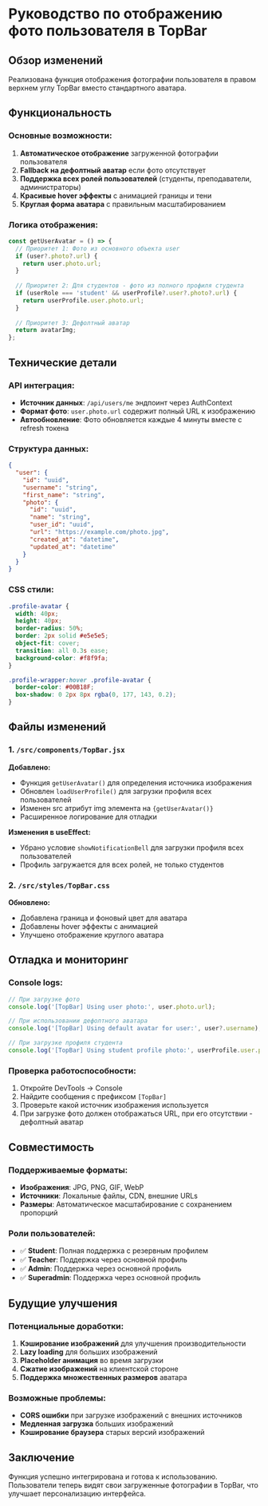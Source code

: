 # Руководство по отображению фото пользователя в TopBar

## Обзор изменений

Реализована функция отображения фотографии пользователя в правом верхнем углу TopBar вместо стандартного аватара.

## Функциональность

### Основные возможности:
1. **Автоматическое отображение** загруженной фотографии пользователя
2. **Fallback на дефолтный аватар** если фото отсутствует
3. **Поддержка всех ролей пользователей** (студенты, преподаватели, администраторы)
4. **Красивые hover эффекты** с анимацией границы и тени
5. **Круглая форма аватара** с правильным масштабированием

### Логика отображения:
```javascript
const getUserAvatar = () => {
  // Приоритет 1: Фото из основного объекта user
  if (user?.photo?.url) {
    return user.photo.url;
  }
  
  // Приоритет 2: Для студентов - фото из полного профиля студента
  if (userRole === 'student' && userProfile?.user?.photo?.url) {
    return userProfile.user.photo.url;
  }
  
  // Приоритет 3: Дефолтный аватар
  return avatarImg;
};
```

## Технические детали

### API интеграция:
- **Источник данных**: `/api/users/me` эндпоинт через AuthContext
- **Формат фото**: `user.photo.url` содержит полный URL к изображению
- **Автообновление**: Фото обновляется каждые 4 минуты вместе с refresh токена

### Структура данных:
```json
{
  "user": {
    "id": "uuid",
    "username": "string",
    "first_name": "string",
    "photo": {
      "id": "uuid",
      "name": "string", 
      "user_id": "uuid",
      "url": "https://example.com/photo.jpg",
      "created_at": "datetime",
      "updated_at": "datetime"
    }
  }
}
```

### CSS стили:
```css
.profile-avatar {
  width: 40px;
  height: 40px;
  border-radius: 50%;
  border: 2px solid #e5e5e5;
  object-fit: cover;
  transition: all 0.3s ease;
  background-color: #f8f9fa;
}

.profile-wrapper:hover .profile-avatar {
  border-color: #00B18F;
  box-shadow: 0 2px 8px rgba(0, 177, 143, 0.2);
}
```

## Файлы изменений

### 1. `/src/components/TopBar.jsx`
**Добавлено:**
- Функция `getUserAvatar()` для определения источника изображения
- Обновлен `loadUserProfile()` для загрузки профиля всех пользователей
- Изменен src атрибут img элемента на `{getUserAvatar()}`
- Расширенное логирование для отладки

**Изменения в useEffect:**
- Убрано условие `showNotificationBell` для загрузки профиля всех пользователей
- Профиль загружается для всех ролей, не только студентов

### 2. `/src/styles/TopBar.css`
**Обновлено:**
- Добавлена граница и фоновый цвет для аватара
- Добавлены hover эффекты с анимацией
- Улучшено отображение круглого аватара

## Отладка и мониторинг

### Console logs:
```javascript
// При загрузке фото
console.log('[TopBar] Using user photo:', user.photo.url);

// При использовании дефолтного аватара  
console.log('[TopBar] Using default avatar for user:', user?.username);

// При загрузке профиля студента
console.log('[TopBar] Using student profile photo:', userProfile.user.photo.url);
```

### Проверка работоспособности:
1. Откройте DevTools → Console
2. Найдите сообщения с префиксом `[TopBar]`
3. Проверьте какой источник изображения используется
4. При загрузке фото должен отображаться URL, при его отсутствии - дефолтный аватар

## Совместимость

### Поддерживаемые форматы:
- **Изображения**: JPG, PNG, GIF, WebP
- **Источники**: Локальные файлы, CDN, внешние URLs
- **Размеры**: Автоматическое масштабирование с сохранением пропорций

### Роли пользователей:
- ✅ **Student**: Полная поддержка с резервным профилем
- ✅ **Teacher**: Поддержка через основной профиль
- ✅ **Admin**: Поддержка через основной профиль  
- ✅ **Superadmin**: Поддержка через основной профиль

## Будущие улучшения

### Потенциальные доработки:
1. **Кэширование изображений** для улучшения производительности
2. **Lazy loading** для больших изображений
3. **Placeholder анимация** во время загрузки
4. **Сжатие изображений** на клиентской стороне
5. **Поддержка множественных размеров** аватара

### Возможные проблемы:
- **CORS ошибки** при загрузке изображений с внешних источников
- **Медленная загрузка** больших изображений
- **Кэширование браузера** старых версий изображений

## Заключение

Функция успешно интегрирована и готова к использованию. Пользователи теперь видят свои загруженные фотографии в TopBar, что улучшает персонализацию интерфейса.
